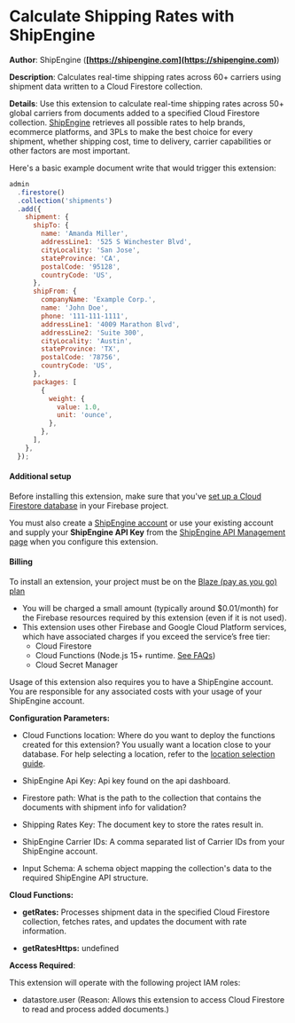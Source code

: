 # Calculate Shipping Rates with ShipEngine

**Author**: ShipEngine (**[https://shipengine.com](https://shipengine.com)**)

**Description**: Calculates real-time shipping rates across 60+ carriers using shipment data written to a Cloud Firestore collection.




**Details**: Use this extension to calculate real-time shipping rates across 50+ global carriers from documents added to a specified Cloud Firestore collection. [ShipEngine](https://www.shipengine.com/) retrieves all possible rates to help brands, ecommerce platforms, and 3PLs to make the best choice for every shipment, whether shipping cost, time to delivery, carrier capabilities or other factors are most important.

Here's a basic example document write that would trigger this extension:

```js
admin
  .firestore()
  .collection('shipments')
  .add({
    shipment: {
      shipTo: {
        name: 'Amanda Miller',
        addressLine1: '525 S Winchester Blvd',
        cityLocality: 'San Jose',
        stateProvince: 'CA',
        postalCode: '95128',
        countryCode: 'US',
      },
      shipFrom: {
        companyName: 'Example Corp.',
        name: 'John Doe',
        phone: '111-111-1111',
        addressLine1: '4009 Marathon Blvd',
        addressLine2: 'Suite 300',
        cityLocality: 'Austin',
        stateProvince: 'TX',
        postalCode: '78756',
        countryCode: 'US',
      },
      packages: [
        {
          weight: {
            value: 1.0,
            unit: 'ounce',
          },
        },
      ],
    },
  });
```

#### Additional setup

Before installing this extension, make sure that you've [set up a Cloud Firestore database](https://firebase.google.com/docs/firestore/quickstart) in your Firebase project.

You must also create a [ShipEngine account](https://www.shipengine.com/signup/?ref=firebase) or use your existing account and supply your **ShipEngine API Key** from the [ShipEngine API Management page](https://app.shipengine.com/#/portal/apimanagement) when you configure this extension.

#### Billing

To install an extension, your project must be on the [Blaze (pay as you go) plan](https://firebase.google.com/pricing)

- You will be charged a small amount (typically around $0.01/month) for the Firebase resources required by this extension (even if it is not used).
- This extension uses other Firebase and Google Cloud Platform services, which have associated charges if you exceed the service’s free tier:
  - Cloud Firestore
  - Cloud Functions (Node.js 15+ runtime. [See FAQs](https://firebase.google.com/support/faq#extensions-pricing))
  - Cloud Secret Manager

Usage of this extension also requires you to have a ShipEngine account. You are responsible for any associated costs with your usage of your ShipEngine account.




**Configuration Parameters:**

* Cloud Functions location: Where do you want to deploy the functions created for this extension? You usually want a location close to your database. For help selecting a location, refer to the [location selection guide](https://firebase.google.com/docs/functions/locations).

* ShipEngine Api Key: Api key found on the api dashboard.


* Firestore path: What is the path to the collection that contains the documents with shipment info for validation?


* Shipping Rates Key: The document key to store the rates result in.


* ShipEngine Carrier IDs: A comma separated list of Carrier IDs from your ShipEngine account.


* Input Schema: A schema object mapping the collection's data to the required ShipEngine API structure.




**Cloud Functions:**

* **getRates:** Processes shipment data in the specified Cloud Firestore collection, fetches rates, and updates the document with rate information.

* **getRatesHttps:** undefined



**Access Required**:



This extension will operate with the following project IAM roles:

* datastore.user (Reason: Allows this extension to access Cloud Firestore to read and process added documents.)
